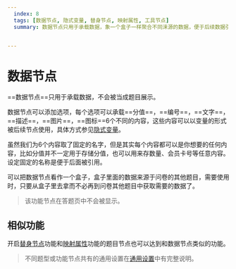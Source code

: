 ```yaml
---
  index: 8
  tags: [数据节点, 隐式变量, 替身节点, 映射属性, 工具节点]
  summary: 数据节点只用于承载数据，象一个盒子一样聚合不同涞源的数据，便于后续数据引用。


---
```







# 数据节点

==数据节点==只用于承载数据，不会被当成题目展示。

数据节点可以添加选项，每个选项可以承载==分值==，==编号==，==文字==，==描述==，==图片==，==图标==6个不同的内容，这些内容可以以变量的形式被后续节点使用，具体方式参见[隐式变量](../../16variable/08implictVariable.md)。

虽然我们为6个内容取了固定的名字，但是其实每个内容都可以是你想要的任何内容，比如分值并不一定用于存储分值，也可以用来存数量、会员卡号等任意内容。设定固定的名称是便于后面被引用。

可以把数据节点看作一个盒子，盒子里面的数据来源于问卷的其他题目，需要使用时，只要从盒子里去拿而不必再到问卷其他题目中获取需要的数据了。

> 该功能节点在答题页中不会被显示。

## 相似功能

开启[替身节点](../../15advancedOptionSetting/02substitute.md)功能和[映射属性](../../11nodeSettings/04optionAdvancedSetting/05propertyMap.md)功能的题目节点也可以达到和数据节点类似的功能。

> 不同题型或功能节点共有的通用设置在[通用设置](../../11nodeSettings/concept.md)中有完整说明。

